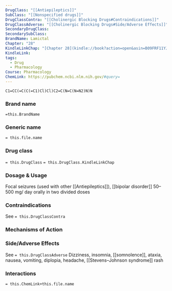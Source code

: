 ```yaml
---
DrugClass: "[[Antiepileptics]]"
SubClass: "[[Nonspecified drugs]]"
DrugClassContra: "[[Cholinergic Blocking Drugs#Contraindications]]"
DrugClassAdverse: "[[Cholinergic Blocking Drugs#Side/Adverse Effects]]"
SecondaryDrugClass: 
SecondarySubClass: 
BrandName: Lamictal
Chapter: "28"
KindleLinkChap: "[Chapter 28](kindle://book?action=open&asin=B09FRF11YJ&location=14677)"
KindleLink: 
tags:
  - Drug
  - Pharmacology
Course: Pharmacology
ChemLink: https://pubchem.ncbi.nlm.nih.gov/#query=
---
```

```smiles
C1=CC(=C(C(=C1)Cl)Cl)C2=C(N=C(N=N2)N)N
```

### Brand name
`=this.BrandName`

### Generic name
`= this.file.name`

### Drug class 
`= this.DrugClass`
	`= this.DrugClass.KindleLinkChap`

### Dosage & Usage
Focal seizures (used with other [[Antiepileptics]]), [[bipolar disorder]] 
50– 500 mg/ day orally in two divided doses
### Contraindications
See `= this.DrugClassContra`

### Mechanisms of Action

### Side/Adverse Effects
See `= this.DrugClassAdverse`
Dizziness, insomnia, [[somnolence]], ataxia, nausea, vomiting, diplopia, headache, [[Stevens–Johnson syndrome]] rash

### Interactions

`= this.ChemLink+this.file.name`

